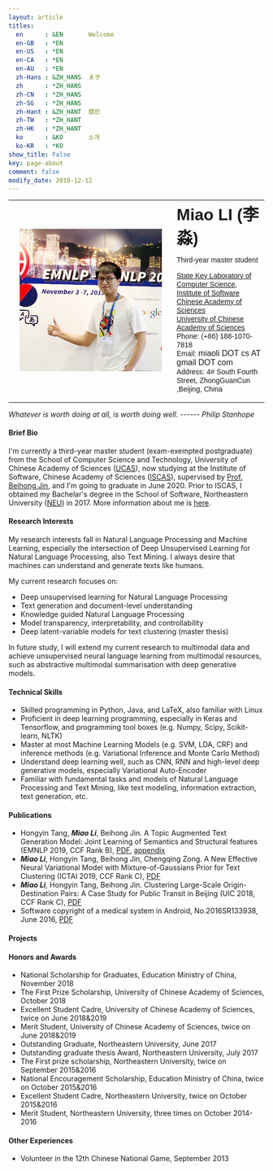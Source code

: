 ```yaml
---
layout: article
titles:
  en      : &EN       Welcome
  en-GB   : *EN
  en-US   : *EN
  en-CA   : *EN
  en-AU   : *EN
  zh-Hans : &ZH_HANS  关于
  zh      : *ZH_HANS
  zh-CN   : *ZH_HANS
  zh-SG   : *ZH_HANS
  zh-Hant : &ZH_HANT  關於
  zh-TW   : *ZH_HANT
  zh-HK   : *ZH_HANT
  ko      : &KO       소개
  ko-KR   : *KO
show_title: False
key: page-about
comment: false
modify_date: 2019-12-12
---
```


<table>
<tr>
<td width="310" align="center">
    <div style="float:center">
      <img src="files/avatar-blog.png" width="280">
    </div>
</td>
<td>
    <font face="Arial"> <b><font size="6.5">Miao LI (李淼)</font></b></font>
    <p>
        <font face="Arial">
        <p> Third-year master student </p>
        <a href="http://lcs.ios.ac.cn/en/wiki/Main_Page">State Key Laboratory of Computer Science</a>,<br> 
        <a href="http://english.is.cas.cn/">Institute of Software Chinese Academy of Sciences</a><br>
		    <a href="http://english.ucas.ac.cn/">University of Chinese Academy of Sciences</a><br>
        Phone: (+86) 188-1070-7818 <br>
        Email: <font size="3">miaoli DOT cs AT gmail DOT com</font><br>
        Address: 4# South Fourth Street, ZhongGuanCun ,Beijing, China 
        </font>
   </p>
</td>
</tr>
</table>

*Whatever is worth doing at all, is worth doing well.       ------ Philip Stanhope*

#### Brief Bio

I'm currently a third-year master student (exam-exempted postgraduate) from the School of Computer Science and Technology, University of Chinese Academy of Sciences ([UCAS](https://english.ucas.ac.cn/)), now studying at the Institute of Software, Chinese Academy of Sciences ([ISCAS](http://english.is.cas.cn/)), supervised by [Prof. Beihong Jin](http://work.iscas.ac.cn/index.php/Jinbeihong/index/beihong.html), and  I'm going to graduate in June 2020. Prior to ISCAS, I obtained my Bachelar's degree in the School of Software, Northeastern University ([NEU](http://english.neu.edu.cn/)) in 2017. More information about me is [here](https://oaimli.github.io/files/CV_MiaoLi.pdf).

#### Research Interests

My research interests fall in Natural Language Processing and Machine Learning, especially the intersection of Deep Unsupervised Learning for Natural Language Processing, also Text Mining. I always desire that machines can understand and generate texts like humans. 

My current research focuses on:

- Deep unsupervised learning for Natural Language Processing
- Text generation and document-level understanding
- Knowledge guided Natural Language Processing
- Model transparency, interpretability, and controllability
- Deep latent-variable models for text clustering (master thesis)

In future study, I will extend my current research to multimodal data and achieve unsupervised neural language learning from multimodal resources, such as abstractive multimodal summarisation with deep generative models. 

#### Technical Skills

- Skilled programming in Python, Java, and LaTeX, also familiar with Linux 
- Proficient in deep learning programming, especially in Keras and Tensorflow, and programming tool boxes (e.g. Numpy, Scipy, Scikit-learn, NLTK)
- Master at most Machine Learning Models (e.g. SVM, LDA, CRF) and inference methods (e.g. Variational Inference and Monte Carlo Method)
- Understand deep learning well, such as CNN, RNN and high-level deep generative models, especially Variational Auto-Encoder
- Familiar with fundamental tasks and models of Natural Language Processing and Text Mining, like text modeling, information extraction, text generation, etc.

#### Publications

- Hongyin Tang, ***Miao Li***, Beihong Jin. A Topic Augmented Text Generation Model: Joint Learning of Semantics and Structural features (EMNLP 2019, CCF Rank B), [PDF](https://www.aclweb.org/anthology/D19-1513/), [appendix](https://oaimli.github.io/files/paper_at_emnlp2019_appendix.pdf)
- ***Miao Li***,  Hongyin Tang, Beihong Jin, Chengqing Zong. A New Effective Neural Variational Model with Mixture-of-Gaussians Prior for Text Clustering (ICTAI 2019, CCF Rank C), [PDF](https://oaimli.github.io/files/paper_at_ictai2019.pdf) 
- ***Miao Li***, Hongyin Tang, Beihong Jin. Clustering Large-Scale Origin-Destination Pairs: A Case Study for Public Transit in Beijing (UIC 2018, CCF Rank C), [PDF](https://ieeexplore.ieee.org/document/8560115) 
- Software copyright of a medical system in Android, No.2016SR133938, June 2016, [PDF](https://oaimli.github.io/files/software_copyright.pdf)

#### Projects

#### Honors and Awards

- National Scholarship for Graduates, Education Ministry of China, November 2018
- The First Prize Scholarship, University of Chinese Academy of Sciences, October 2018
- Excellent Student Cadre, University of Chinese Academy of Sciences, twice on June 2018&2019
- Merit Student, University of Chinese Academy of Sciences, twice on June 2018&2019
- Outstanding Graduate, Northeastern University, June 2017
- Outstanding graduate thesis Award, Northeastern University, July 2017
- The First prize scholarship, Northeastern University, twice on September 2015&2016
- National Encouragement Scholarship, Education Ministry of China, twice on October 2015&2016
- Excellent Student Cadre, Northeastern University, twice on October 2015&2016
- Merit Student, Northeastern University, three times on October 2014-2016

#### Other Experiences

- Volunteer in the 12th Chinese National Game, September 2013

